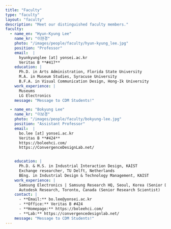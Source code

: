 ```yaml
---
title: "Faculty"
type: "faculty"
layout: "faculty"
description: "Meet our distinguished faculty members."
faculty:
  - name_en: "Hyun-Kyung Lee"
    name_kr: "이현경"
    photo: "/images/people/faculty/hyun-kyung_lee.jpg"
    position: "Professor"
    email:  |
      hyunkyunglee [at] yonsei.ac.kr  
      Veritas B **#417**
    education: |
      Ph.D. in Arts Administration, Florida State University  
      M.A. in Museum Studies, Syracuse University  
      B.F.A. in Visual Communication Design, Hong-Ik University
    work_experience: |
      Museums  
      LG Electronics 
    message: "Message to CDM Students!"

  - name_en: "Bokyung Lee"
    name_kr: "이보경"
    photo: "/images/people/faculty/bokyung-lee.jpg"
    position: "Assistant Professor"
    email:  |
      bo.lee [at] yonsei.ac.kr  
      Veritas B **#424**  
      https://boleehci.com/  
      https://ConvergenceDesignLab.net/


    education: |
      Ph.D. & M.S. in Industrial Interaction Design, KAIST  
      Exchange researcher, TU Delft, Netherlands  
      BEng. in Industrial Design & Technology Management, KAIST  
    work_experience: |
      Samsung Electronics | Samsung Research HQ, Seoul, Korea (Senior Designer)  
      Autodesk Research, Toronto, Canada (Senior Research Scientist) 
    contact: |
      - **Email:** bo.lee@yonsei.ac.kr
      - **Office:** Veritas B #424  
      - **Homepage:** https://boleehci.com/
      - **Lab:** https://convergencedesignlab.net/
    message: "Message to CDM Students!"
---
```

